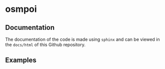 # osmpoi


## Documentation
The documentation of the code is made using ```sphinx``` and can be viewed in the ```docs/html``` 
of this Github repository.


## Examples

